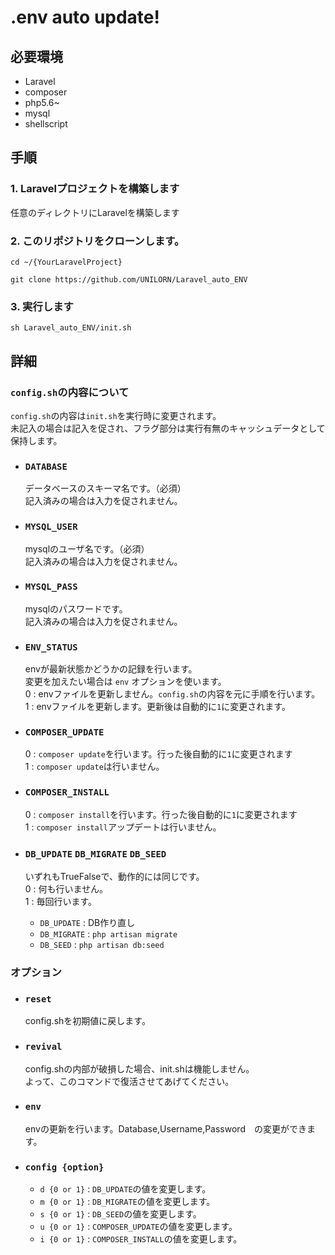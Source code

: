 # .env auto update!

## 必要環境

  - Laravel
  - composer
  - php5.6~
  - mysql
  - shellscript


## 手順

### 1. Laravelプロジェクトを構築します

  任意のディレクトリにLaravelを構築します

### 2. このリポジトリをクローンします。

  `cd ~/{YourLaravelProject}`

  `git clone https://github.com/UNILORN/Laravel_auto_ENV`

### 3. 実行します

  `sh Laravel_auto_ENV/init.sh`


## 詳細

  ### `config.sh`の内容について

  `config.sh`の内容は`init.sh`を実行時に変更されます。  
  未記入の場合は記入を促され、フラグ部分は実行有無のキャッシュデータとして保持します。


  - ### `DATABASE`
    データベースのスキーマ名です。（必須）  
    記入済みの場合は入力を促されません。

  - ### `MYSQL_USER`
    mysqlのユーザ名です。（必須）  
    記入済みの場合は入力を促されません。

  - ### `MYSQL_PASS`
    mysqlのパスワードです。  
    記入済みの場合は入力を促されません。

  - ### `ENV_STATUS`
    envが最新状態かどうかの記録を行います。  
    変更を加えたい場合は `env` オプションを使います。  
    0 : envファイルを更新しません。`config.sh`の内容を元に手順を行います。  
    1 : envファイルを更新します。更新後は自動的に`1`に変更されます。

  - ### `COMPOSER_UPDATE`
    0 : `composer update`を行います。行った後自動的に`1`に変更されます  
    1 : `composer update`は行いません。

  - ### `COMPOSER_INSTALL`
    0 : `composer install`を行います。行った後自動的に`1`に変更されます  
    1 : `composer install`アップデートは行いません。

  - ### `DB_UPDATE` `DB_MIGRATE` `DB_SEED`
    いずれもTrueFalseで、動作的には同じです。  
    0 : 何も行いません。  
    1 : 毎回行います。  
    - `DB_UPDATE` : DB作り直し
    - `DB_MIGRATE` : `php artisan migrate`
    - `DB_SEED` : `php artisan db:seed`


  ### オプション

  - ### `reset`
    config.shを初期値に戻します。

  - ### `revival`
    config.shの内部が破損した場合、init.shは機能しません。  
    よって、このコマンドで復活させてあげてください。

  - ### `env`
    envの更新を行います。Database,Username,Password　の変更ができます。

  - ### `config {option}`
    - `d {0 or 1}` : `DB_UPDATE`の値を変更します。
    - `m {0 or 1}` : `DB_MIGRATE`の値を変更します。
    - `s {0 or 1}` : `DB_SEED`の値を変更します。
    - `u {0 or 1}` : `COMPOSER_UPDATE`の値を変更します。
    - `i {0 or 1}` : `COMPOSER_INSTALL`の値を変更します。
